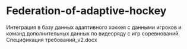 # Federation-of-adaptive-hockey
Интеграция в базу данных адаптивного хоккея с данными игроков и команд дополнительных данных по видеоряду с игр соревнований.
Спецификация требований_v2.docx
